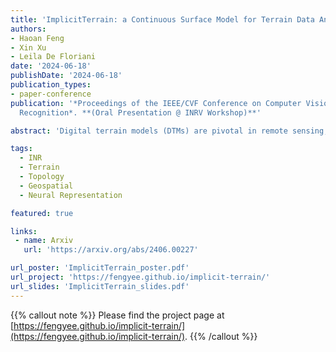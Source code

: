 ```yaml
---
title: 'ImplicitTerrain: a Continuous Surface Model for Terrain Data Analysis'
authors:
- Haoan Feng
- Xin Xu
- Leila De Floriani
date: '2024-06-18'
publishDate: '2024-06-18'
publication_types:
- paper-conference
publication: '*Proceedings of the IEEE/CVF Conference on Computer Vision and Pattern
  Recognition*. **(Oral Presentation @ INRV Workshop)**'

abstract: 'Digital terrain models (DTMs) are pivotal in remote sensing, cartography, and landscape management, requiring accurate surface representation and topological information restoration. While topology analysis traditionally relies on smooth manifolds, the absence of an easy-to-use continuous surface model for a large terrain results in a preference for discrete meshes. Structural representation based on topology provides a succinct surface description, laying the foundation for many terrain analysis applications. However, on discrete meshes, numerical issues emerge, and complex algorithms are designed to handle them. This paper brings the context of terrain data analysis back to the continuous world and introduces ImplicitTerrain (Project homepage available at this https URL), an implicit neural representation (INR) approach for modeling high-resolution terrain continuously and differentiably. Our comprehensive experiments demonstrate superior surface fitting accuracy, effective topological feature retrieval, and various topographical feature extraction that are implemented over this compact representation in parallel. To our knowledge, ImplicitTerrain pioneers a feasible continuous terrain surface modeling pipeline that provides a new research avenue for our community.'

tags:
  - INR
  - Terrain
  - Topology
  - Geospatial
  - Neural Representation

featured: true

links:
 - name: Arxiv
   url: 'https://arxiv.org/abs/2406.00227'

url_poster: 'ImplicitTerrain_poster.pdf'
url_project: 'https://fengyee.github.io/implicit-terrain/'
url_slides: 'ImplicitTerrain_slides.pdf'
---
```

{{% callout note %}}
Please find the project page at [https://fengyee.github.io/implicit-terrain/](https://fengyee.github.io/implicit-terrain/).
{{% /callout %}}